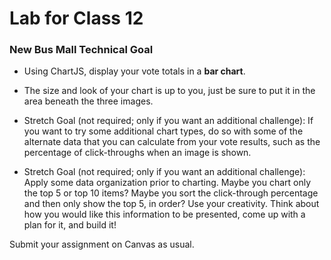 # Lab for Class 12
### New Bus Mall Technical Goal

- Using ChartJS, display your vote totals in a **bar chart**.

- The size and look of your chart is up to you, just be sure to put it in the area beneath the three images.

- Stretch Goal (not required; only if you want an additional challenge): If you want to try some additional chart types, do so with some of the alternate data that you can calculate from your vote results, such as the percentage of click-throughs when an image is shown.

- Stretch Goal (not required; only if you want an additional challenge): Apply some data organization prior to charting. Maybe you chart only the top 5 or top 10 items? Maybe you sort the click-through percentage and then only show the top 5, in order? Use your creativity. Think about how you would like this information to be presented, come up with a plan for it, and build it!

Submit your assignment on Canvas as usual.
